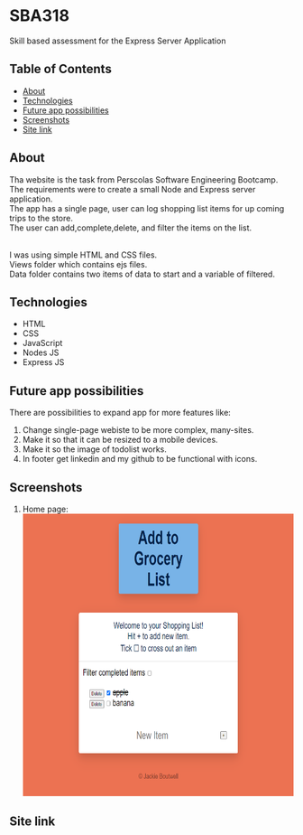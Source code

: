 # SBA318

Skill based assessment for the Express Server Application

## Table of Contents

- [About](#about)
- [Technologies](#technologies)
- [Future app possibilities](#future-app-possibilities)
- [Screenshots](#screenshots)
- [Site link](#site-link)

## About

Tha website is the task from Perscolas Software Engineering Bootcamp.
<br>
The requirements were to create a small Node and Express server application. 
<br>The app has a single page, user can log shopping list items for up coming trips to the store.
<br>The user can add,complete,delete, and filter the items on the list.

<br>I was using simple HTML and CSS files.
<br>Views folder which contains ejs files.
<br>Data folder contains two items of data to start and a variable of filtered.<br>

## Technologies

- HTML
- CSS
- JavaScript
- Nodes JS
- Express JS

## Future app possibilities

There are possibilities to expand app for more features like:

1. Change single-page webiste to be more complex, many-sites.
2. Make it so that it can be resized to a mobile devices.
3. Make it so the image of todolist works.
4. In footer get linkedin and my github to be functional with icons.

## Screenshots

1. Home page:
   <br>
   <img src="./images/SBA318.png" width="800" height="500">

## Site link

